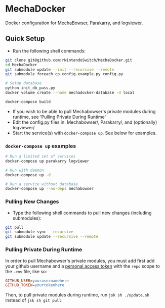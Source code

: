 # MechaDocker
Docker configuration for [MechaBowser](https://github.com/rNintendoSwitch/MechaBowser), [Parakarry](https://github.com/rNintendoSwitch/Parakarry), and [logviewer](https://github.com/rNintendoSwitch/logviewer).

## Quick Setup
* Run the following shell commands:
```sh
git clone git@github.com:rNintendoSwitch/MechaDocker.git
cd MechaDocker
git submodule update --init --recursive --remote
git submodule foreach cp config.example.py config.py

# Setup database
python init_db_pass.py
docker volume create --name mechadocker-database -d local

docker-compose build
```
* If you wish to be able to pull Mechabowser's private modules during runtime, see 'Pulling Private During Runtime'
* Edit the config.py files in: Mechabowser/, Parakarry/, and (optionally) logviewer/ 
* Start the service(s) with `docker-compose up`. See below for examples.

### `docker-compose up` examples
```sh
# Run a limited set of services
docker-compose up parakarry logviewer

# Run with daemon 
docker-compose up -d 

# Run a service without database
docker-compose up --no-deps mechabowser
```

### Pulling New Changes
* Type the following shell commands to pull new changes (including submodules):
```sh
git pull
git submodule sync --recursive
git submodule update --recursive --remote
```

### Pulling Private During Runtime 
In order to pull Mechabowser's private modules, you must add first add your github username and a
[personal access token][1]  with the `repo` scope to the `.env` file, like so:

```ini
GITHUB_USER=yourusernamehere
GITHUB_TOKEN=yourtokenhere
```

Then, to pull private modules during runtime, run `jsk sh ./update.sh` instead of `jsk sh git pull`.

[1]: https://docs.github.com/en/github/authenticating-to-github/creating-a-personal-access-token
